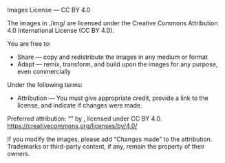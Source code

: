 Images License — CC BY 4.0

The images in ./img/ are licensed under the Creative Commons Attribution 4.0
International License (CC BY 4.0).

You are free to:
- Share — copy and redistribute the images in any medium or format
- Adapt — remix, transform, and build upon the images for any purpose, even commercially

Under the following terms:
- Attribution — You must give appropriate credit, provide a link to the license,
  and indicate if changes were made.

Preferred attribution:
“<Image title>” by <Your Name>, licensed under CC BY 4.0.
https://creativecommons.org/licenses/by/4.0/

If you modify the images, please add “Changes made” to the attribution.
Trademarks or third-party content, if any, remain the property of their owners.